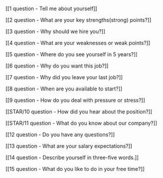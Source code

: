 [[1 question - Tell me about yourself]]

[[2 question  - What are your key strengths(strong) points?]]

[[3 question - Why should we hire you?]]

[[4 question - What are your weaknesses or weak points?]]

[[5 question - Where do you see yourself in 5 years?]]

[[6 question - Why do you want this job?]]

[[7 question - Why did you leave your last job?]]

[[8 question - When are you available to start?]]

[[9 question - How do you deal with pressure or stress?]]

[[STAR/10 question - How did you hear about the position?]]

[[STAR/11 question - What do you know about our company?]]

[[12 question - Do you have any questions?]]

[[13 question - What are your salary expectations?]]

[[14 question - Describe yourself in three-five words.]]

[[15 question - What do you like to do in your free time?]]
